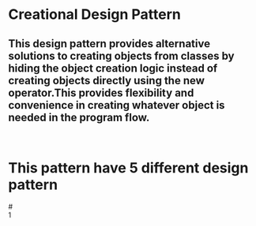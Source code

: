 
# Creational Design Pattern
## This design pattern provides alternative solutions to creating objects from classes by hiding the object creation logic instead of creating objects directly using the new operator.This provides flexibility and convenience in creating whatever object is needed in the program flow.
 # <br> This pattern have 5 different design pattern 
 #<br> 1 
